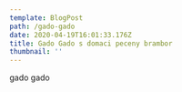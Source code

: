 ```yaml
---
template: BlogPost
path: /gado-gado
date: 2020-04-19T16:01:33.176Z
title: Gado Gado s domaci peceny brambor
thumbnail: ''
---
```

gado gado
